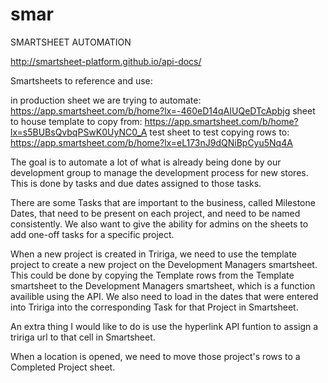 # smar

SMARTSHEET AUTOMATION

http://smartsheet-platform.github.io/api-docs/

Smartsheets to reference and use:

in production sheet we are trying to automate: https://app.smartsheet.com/b/home?lx=-460eD14qAIUQeDTcApbjg
sheet to house template to copy from: https://app.smartsheet.com/b/home?lx=s5BUBsQvbqPSwK0UyNC0_A
test sheet to test copying rows to: https://app.smartsheet.com/b/home?lx=eL173nJ9dQNiBpCyu5Nq4A

The goal is to automate a lot of what is already being done by our development group to manage the development process for new stores.  This is done by tasks and due dates assigned to those tasks.

There are some Tasks that are important to the business, called Milestone Dates, that need to be present on each project, and need to be named consistently.  We also want to give the ability for admins on the sheets to add one-off tasks for a specific project.

When a new project is created in Tririga, we need to use the template project to create a new project on the Development Managers smartsheet.  This could be done by copying the Template rows from the Template smartsheet to the Development Managers smartsheet, which is a function availible using the API. We also need to load in the dates that were entered into Tririga into the corresponding Task for that Project in Smartsheet.  

An extra thing I would like to do is use the hyperlink API funtion to assign a tririga url to that cell in Smartsheet.  

When a location is opened, we need to move those project's rows to a Completed Project sheet.




